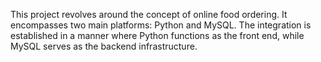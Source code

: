 This project revolves around the concept of online food ordering. It encompasses two main platforms: Python and MySQL. The integration is established in a manner where Python functions as the front end, while MySQL serves as the backend infrastructure.  
